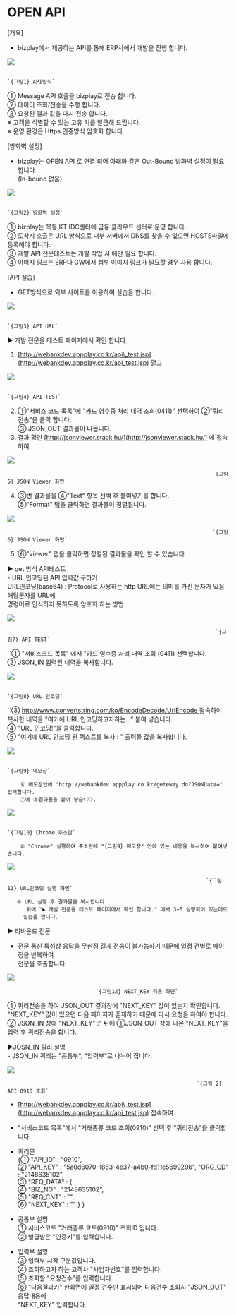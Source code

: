 # OPEN API

\[개요\]  
 - bizplay에서 제공하는 API를 통해 ERP사에서 개발을 진행 합니다.

![](../../.gitbook/assets/image%20%2879%29.png)

                                                                             `{그림1} API방식`

   ① Message API 호출을 bizplay로 전송 합니다.  
   ② 데이터 조회/전송을 수행 합니다.  
   ③ 요청된 결과 값을 다시 전송 합니다.  
      ※ 고객을 식별할 수 있는 고유 키를 발급해 드립니다.  
      ※ 운영 환경은 Https 인증방식 암호화 합니다.

\[방화벽 설정\]  
 - bizplay는 OPEN API 로 연결 되어 아래와 같은 Out-Bound 방화벽 설정이 필요 합니다.  
  \(In-bound 없음\)

![](../../.gitbook/assets/image%20%2883%29.png)

                                                                         `{그림2} 방화벽 설정`

   ① bizplay는 목동 KT IDC센터에 금융 클라우드 센터로 운영 합니다.  
   ② 도착지 호출은 URL 방식으로 내부 서버에서 DNS를 찾을 수 없으면 HOSTS파일에 등록해야 합니다.  
   ③ 개발 API 전문테스트는 개발 작업 시 에만 필요 합니다.  
   ④ 이미지 링크는 ERP나 GW에서 첨부 이미지 링크가 필요할 경우 사용 합니다.

\[API 실습\]   
 - GET방식으로 외부 사이트를 이용하여 실습을 합니다.

![](../../.gitbook/assets/image%20%28202%29.png)

                                                                            `{그림3} API URL`

 ▶ 개발 전문을 테스트 페이지에서 확인 합니다.  
   1. [http://webankdev.appplay.co.kr/api\_test.jsp](http://webankdev.appplay.co.kr/api_test.jsp) 열고

![](../../.gitbook/assets/image%20%2860%29.png)

                                                                       `{그림4} API TEST`

   2. ①"서비스 코드 목록"에 "카드 영수증 처리 내역 조회\(0411\)" 선택하여 ②"쿼리전송"을 클릭 합니다.  
       ③ JSON\_OUT 결과물이 나옵니다.  
   3. 결과 확인 [http://jsonviewer.stack.hu/](http://jsonviewer.stack.hu/) 에 접속하여

![](../../.gitbook/assets/image%20%28112%29.png)

                                                                     `{그림5} JSON Viewer 화면`

   4.  ③번 결과물을 ④"Text" 항목 선택 후 붙여넣기를 합니다.  
        ⑤"Format" 탭을 클릭하면 결과물이 정렬됩니다.

![](../../.gitbook/assets/image%20%2882%29.png)

                                                                     `{그림6} JSON Viewer 화면`

 5.  ⑥"viewer" 탭을 클릭하면 정렬된 결과물을 확인 할 수 있습니다.

 ▶ get 방식 API테스트  
    - URL 인코딩된 API 입력값 구하기  
      URL인코딩\(base64\) : Protocol로 사용하는 http URL에는 의미를 가진 문자가 있음 해당문자를 URL에  
     명령어로 인식하지 못하도록 암호화 하는 방법

![](../../.gitbook/assets/image%20%28125%29.png)

                                                                      `{그림7} API TEST`

   ``① "서비스코드 목록" 에서 "카드 영수증 처리 내역 조회 \(0411\) 선택합니다.  
          ② JSON\_IN 입력된 내역을 복사합니다. 

![](../../.gitbook/assets/image%20%28158%29.png)

                                                                        `{그림8} URL 인코딩`

   ``③ [http://www.convertstring.com/ko/EncodeDecode/UrlEncode ](http://www.convertstring.com/ko/EncodeDecode/UrlEncode%20) 접속하여   
             복사한 내역을 "여기에 URL 인코딩하고자하는..." 붙여 넣습니다.  
          ④ "URL 인코딩!"을 클릭합니다.  
          ⑤ "여기에 URL 인코딩 된 텍스트를 복사 : " 출력물 값을 복사합니다.

![](../../.gitbook/assets/image%20%28165%29.png)

                                                                        `{그림9} 메모장`

        ⑥ 메모장안에 "http://webankdev.appplay.co.kr/geteway.do?JSONData=" 입력합니다.  
        ⑦에 ⑤결과물을 붙여 넣습니다.

![](../../.gitbook/assets/image%20%28101%29.png)

                                                                       `{그림10} Chrome 주소란`              

        ⑧ "Chrome" 실행하여 주소란에 "{그림9} 메모장" 안에 있는 내용을 복사하여 붙여넣습니다.

![](../../.gitbook/assets/image%20%28166%29.png)

                                                                   `{그림11} URL인코딩 실행 화면`

       ⑨ URL 실행 후 결과물을 복사합니다.  
          위에 "▶ 개발 전문을 테스트 페이지에서 확인 합니다." 에서 3~5 설명되어 있는데로  
         실습을 합니다.

 ▶ 리바운드 전문  
   -  전문 통신 특성상 응답을 무한정 길게 전송이 불가능하기 때문에 일정 건별로 페이징을 반복하여   
     전문을 호출합니다.   

![](../../.gitbook/assets/image%20%28136%29.png)

                                `{그림12} NEXT_KEY 적용 화면`

   ① 쿼리전송을 하여 JSON\_OUT 결과창에 "NEXT\_KEY" 값이 있는지 확인합니다.  
       "NEXT\_KEY" 값이 있으면 다음 페이지가 존재하기 때문에 다시 요청을 하여야 합니다.  
   ② JSON\_IN 창에 "NEXT\_KEY" :" 뒤에 ①JSON\_OUT 창에  나온 "NEXT\_KEY"을 입력 후 쿼리전송을 합니다.

 ▶JOSN\_IN 쿼리 설명  
     - JSON\_IN 쿼리는 "공통부", "입력부"로 나누어 집니다.

![](../../.gitbook/assets/image%20%2818%29.png)

                                                                `{그림 2} API 0910 조회`

 - [http://webankdev.appplay.co.kr/api\_test.jsp](http://webankdev.appplay.co.kr/api_test.jsp) 접속하여  
 - "서비스코드 목록"에서 "거래종류 코드 조회\(0910\)" 선택 후 "쿼리전송"을 클릭합니다.  
  
 - 쿼리문  
 {① "API\_ID" : "0910",  
  ② "API\_KEY" : "5a0d6070-1853-4e37-a4b0-fd11e5699296", "ORG\_CD" : "2148635102",   
  ③ "REQ\_DATA" : {  
  ④ "BIZ\_NO" : "2148635102",  
  ⑤ "REQ\_CNT" : "",  
  ⑥ "NEXT\_KEY" : "" } }

 - 공통부 설명   
 ① 서비스코드 "거래종류 코드\(0910\)" 조회ID 입니다.  
 ② 발급받은 "인증키"를 입력합니다.  
  
 - 입력부 설명  
 ③ 입력부 시작 구분값입니다.  
 ④ 조회하고자 하는 고객사 "사업자번호"를 입력합니다.  
 ⑤ 조회할  "요청건수"를 입력합니다.  
 ⑥ "다음결과키" 한화면에 일정 건수만 표시되어 다음건수 조회시 "JSON\_OUT" 응답내용에   
     "NEXT\_KEY" 입력합니다.




